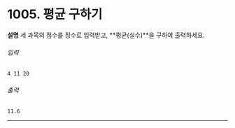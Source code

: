 # 1005. 평균 구하기

**설명**
세 과목의 점수를 정수로 입력받고, **평균(실수)**을 구하여 출력하세요.

###### 입력
```
4 11 20
```

###### 출력
```
11.6
```

---